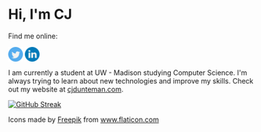 # Hi, I'm CJ

Find me online:
<p>
  <a href="https://www.twitter.com/cjdunteman" target="blank"><img align="center" src="https://github.com/cjdunteman/cjdunteman/blob/master/twitter.png" alt="" height="30"></a>
  <a href="https://www.linkedin.com/in/cjdunteman" target="blank"><img align="center" src="https://github.com/cjdunteman/cjdunteman/blob/master/linkedin.png" alt="" height="30"></a></p>

I am currently a student at UW - Madison studying Computer Science. I'm always trying to learn about new technologies and improve my skills. Check out my website at [cjdunteman.com](http://www.cjdunteman.com/).

[![GitHub Streak](https://github-readme-streak-stats.herokuapp.com?user=cjdunteman&theme=dark&ring=C5050C&fire=C5050C&currStreakLabel=C5050C)](https://git.io/streak-stats)

<div>Icons made by <a href="https://www.freepik.com" title="Freepik">Freepik</a> from <a href="https://www.flaticon.com/" title="Flaticon">www.flaticon.com</a></div>
